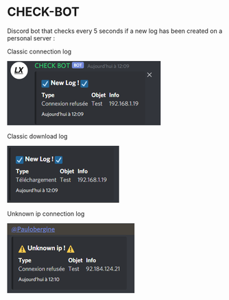 # CHECK-BOT
Discord bot that checks every 5 seconds if a new log has been created on a personal server :

Classic connection log

![alt text](https://github.com/Paulobergine/CHECK-BOT/blob/master/checkbot/images/newLogConnect.png)

Classic download log

![alt text](https://github.com/Paulobergine/CHECK-BOT/blob/master/checkbot/images/newLogDl.png)

Unknown ip connection log

![alt text](https://github.com/Paulobergine/CHECK-BOT/blob/master/checkbot/images/newLogUk.png)
